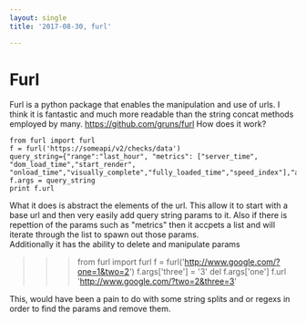 ```yaml
---
layout: single
title: '2017-08-30, furl'

---
```


# Furl
Furl is a python package that enables the manipulation and use of urls.  I think it is fantastic and much more readable than the string concat methods employed by many. 
https://github.com/gruns/furl
How does it work?
```
from furl import furl
f = furl('https://someapi/v2/checks/data')
query_string={"range":"last_hour", "metrics": ["server_time", "dom_load_time","start_render", "onload_time","visually_complete","fully_loaded_time","speed_index"],"api_key":"xxxxxx"}
f.args = query_string
print f.url
```

What it does is abstract the elements of the url.  This allow it to start with a base url and then very easily add query string params to it.   Also if there is repettion of the params such as "metrics" then it accpets a list and will iterate through the list to spawn out those params.  
Additionally it has the ability to delete and manipulate params

>>> from furl import furl
>>> f = furl('http://www.google.com/?one=1&two=2')
>>> f.args['three'] = '3'
>>> del f.args['one']
>>> f.url
'http://www.google.com/?two=2&three=3'

This, would have been a pain to do with some string splits and or regexs in order to find the params and remove them.

